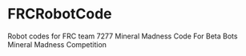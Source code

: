 # FRCRobotCode
Robot codes for FRC team 7277
Mineral Madness Code
For Beta Bots Mineral Madness Competition